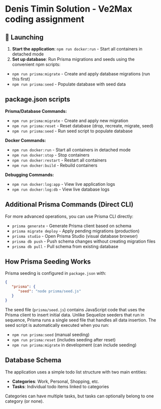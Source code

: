 # Denis Timin Solution - Ve2Max coding assignment

## 🚀 Launching

1. **Start the application**: `npm run docker:run` - Start all containers in detached mode
2. **Set up database**: Run Prisma migrations and seeds using the convenient npm scripts:
- `npm run prisma:migrate` - Create and apply database migrations (run this first)
- `npm run prisma:seed` - Populate database with seed data

## package.json scripts

**Prisma/Database Commands:**
- `npm run prisma:migrate` - Create and apply new migration
- `npm run prisma:reset` - Reset database (drop, recreate, migrate, seed)
- `npm run prisma:seed` - Run seed script to populate database

**Docker Commands:**
- `npm run docker:run` - Start all containers in detached mode
- `npm run docker:stop` - Stop containers
- `npm run docker:restart` - Restart all containers
- `npm run docker:build` - Rebuild containers

**Debugging Commands:**
- `npm run docker:log:app` - View live application logs
- `npm run docker:log:db` - View live database logs

## Additional Prisma Commands (Direct CLI)

For more advanced operations, you can use Prisma CLI directly:
- `prisma generate` - Generate Prisma client based on schema
- `prisma migrate deploy` - Apply pending migrations (production)
- `prisma studio` - Open Prisma Studio (visual database browser)
- `prisma db push` - Push schema changes without creating migration files
- `prisma db pull` - Pull schema from existing database

## How Prisma Seeding Works

Prisma seeding is configured in `package.json` with:
```json
{
   "prisma": {
      "seed": "node prisma/seed.js"
   }
}
```

The seed file (`prisma/seed.js`) contains JavaScript code that uses the Prisma client to insert initial data. Unlike Sequelize seeders that run in sequence, Prisma runs a single seed file that handles all data insertion. The seed script is automatically executed when you run:
- `npm run prisma:seed` (manual seeding)
- `npm run prisma:reset` (includes seeding after reset)
- `npm run prisma:migrate` in development (can include seeding)

## Database Schema

The application uses a simple todo list structure with two main entities:
- **Categories**: Work, Personal, Shopping, etc.
- **Tasks**: Individual todo items linked to categories

Categories can have multiple tasks, but tasks can optionally belong to one category (or none).
